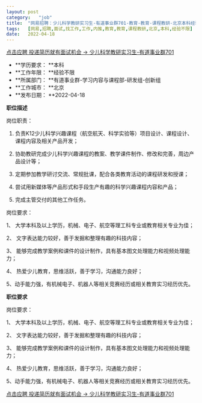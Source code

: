 ```yaml
---
layout:	post
category:	"job"
title:	"网易招聘：少儿科学教研实习生-有道事业群701-教育-教育-课程教研-北京本科经验不限"
tags:	[网易,招聘,面试,找工作,工作,内推,教育,教育,课程教研,北京,本科,经验不限]
date:	2022-04-18
---
```


[点击应聘 投递简历就有面试机会 ->  少儿科学教研实习生-有道事业群701](http://mobile.bole.netease.com/bole/boleDetail?id=39687&employeeId=346f03c3cda5f04c&key=all)



- **学历要求： **本科
- **工作年限： **经验不限
- **所属部门： **有道事业群-学习内容与课程部-研发组-创新组
- **工作城市： **北京
- **发布日期： **2022-04-18



**职位描述**

岗位职责：

1. 负责K12少儿科学兴趣课程（航空航天、科学实验等）项目设计、课程设计、课程内容及相关产品开发；

2. 协助教研完成少儿科学兴趣课程的教案、教学课件制作、修改和完善，周边产品设计等；

3. 定期参加教学研讨交流、常规批课，配合各类教育活动的课程研发和授课；

4. 尝试用新媒体等产品形式和手段生产有趣的科学兴趣课程内容和产品；

5. 完成主管交付的其他工作任务。



岗位要求：

1、 大学本科及以上学历，机械、电子、航空等理工科专业或教育相关专业为佳；

2、 文字表达能力较好，善于发掘和整理有趣的科技内容；

3、 能够完成教学案例和课件的设计制作，具有基本图文处理能力和视频处理能力；

4、 热爱少儿教育，思维活跃，善于学习，沟通能力良好；

5、动手能力强，有机械电子、机器人等相关竞赛经历或相关教育实习经历优先。





**职位要求**

岗位要求：

1、 大学本科及以上学历，机械、电子、航空等理工科专业或教育相关专业为佳；

2、 文字表达能力较好，善于发掘和整理有趣的科技内容；

3、 能够完成教学案例和课件的设计制作，具有基本图文处理能力和视频处理能力；

4、 热爱少儿教育，思维活跃，善于学习，沟通能力良好；

5、动手能力强，有机械电子、机器人等相关竞赛经历或相关教育实习经历优先。





[点击应聘 投递简历就有面试机会 ->  少儿科学教研实习生-有道事业群701](http://mobile.bole.netease.com/bole/boleDetail?id=39687&employeeId=346f03c3cda5f04c&key=all)